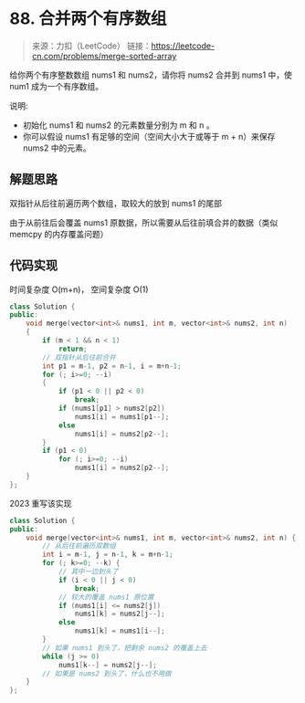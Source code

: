 ﻿# 88. 合并两个有序数组
> 来源：力扣（LeetCode）
链接：https://leetcode-cn.com/problems/merge-sorted-array

给你两个有序整数数组 nums1 和 nums2，请你将 nums2 合并到 nums1 中，使 num1 成为一个有序数组。


说明:

* 初始化 nums1 和 nums2 的元素数量分别为 m 和 n 。
* 你可以假设 nums1 有足够的空间（空间大小大于或等于 m + n）来保存 nums2 中的元素。

## 解题思路
双指针从后往前遍历两个数组，取较大的放到 nums1 的尾部

由于从前往后会覆盖 nums1 原数据，所以需要从后往前填合并的数据（类似 memcpy 的内存覆盖问题）

## 代码实现
时间复杂度 O(m+n)， 空间复杂度 O(1)
```cpp
class Solution {
public:
    void merge(vector<int>& nums1, int m, vector<int>& nums2, int n)
    {
        if (m < 1 && n < 1)
            return;
        // 双指针从后往前合并
        int p1 = m-1, p2 = n-1, i = m+n-1;
        for (; i>=0; --i)
        {
            if (p1 < 0 || p2 < 0)
                break;
            if (nums1[p1] > nums2[p2])
                nums1[i] = nums1[p1--];
            else
                nums1[i] = nums2[p2--];
        }
        if (p1 < 0)
            for (; i>=0; --i)
                nums1[i] = nums2[p2--];   
    }
};
```

2023 重写该实现
```cpp
class Solution {
public:
    void merge(vector<int>& nums1, int m, vector<int>& nums2, int n) {
        // 从后往前遍历双数组
        int i = m-1, j = n-1, k = m+n-1;
        for (; k>=0; --k) {
            // 其中一边到头了
            if (i < 0 || j < 0)
                break;
            // 较大的覆盖 nums1 原位置
            if (nums1[i] <= nums2[j])
                nums1[k] = nums2[j--];
            else
                nums1[k] = nums1[i--];
        }
        // 如果 nums1 到头了，把剩余 nums2 的覆盖上去
        while (j >= 0)
            nums1[k--] = nums2[j--];
        // 如果是 nums2 到头了，什么也不用做
    }
};
```


